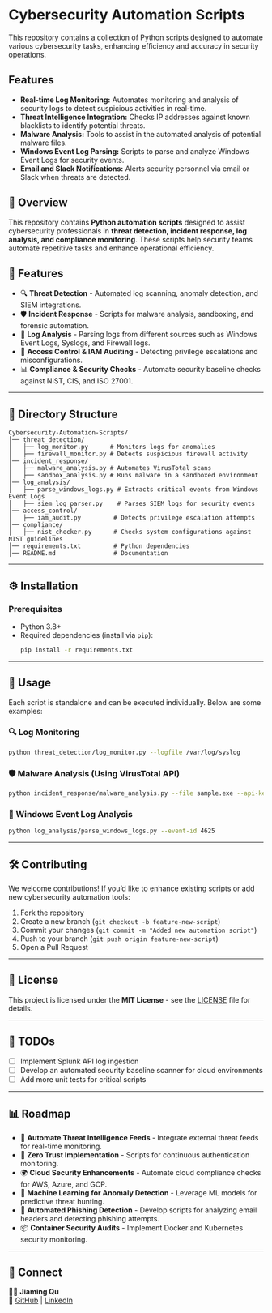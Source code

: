 # Cybersecurity Automation Scripts

This repository contains a collection of Python scripts designed to automate various cybersecurity tasks, enhancing efficiency and accuracy in security operations.

## Features

- **Real-time Log Monitoring:** Automates monitoring and analysis of security logs to detect suspicious activities in real-time.
- **Threat Intelligence Integration:** Checks IP addresses against known blacklists to identify potential threats.
- **Malware Analysis:** Tools to assist in the automated analysis of potential malware files.
- **Windows Event Log Parsing:** Scripts to parse and analyze Windows Event Logs for security events.
- **Email and Slack Notifications:** Alerts security personnel via email or Slack when threats are detected.

## 📌 Overview
This repository contains **Python automation scripts** designed to assist cybersecurity professionals in **threat detection, incident response, log analysis, and compliance monitoring**. These scripts help security teams automate repetitive tasks and enhance operational efficiency.

## 🚀 Features
- 🔍 **Threat Detection** - Automated log scanning, anomaly detection, and SIEM integrations.
- 🛡️ **Incident Response** - Scripts for malware analysis, sandboxing, and forensic automation.
- 📜 **Log Analysis** - Parsing logs from different sources such as Windows Event Logs, Syslogs, and Firewall logs.
- 🔑 **Access Control & IAM Auditing** - Detecting privilege escalations and misconfigurations.
- 📊 **Compliance & Security Checks** - Automate security baseline checks against NIST, CIS, and ISO 27001.

---

## 📂 Directory Structure
```
Cybersecurity-Automation-Scripts/
│── threat_detection/
│   ├── log_monitor.py      # Monitors logs for anomalies
│   ├── firewall_monitor.py # Detects suspicious firewall activity
│── incident_response/
│   ├── malware_analysis.py # Automates VirusTotal scans
│   ├── sandbox_analysis.py # Runs malware in a sandboxed environment
│── log_analysis/
│   ├── parse_windows_logs.py # Extracts critical events from Windows Event Logs
│   ├── siem_log_parser.py    # Parses SIEM logs for security events
│── access_control/
│   ├── iam_audit.py         # Detects privilege escalation attempts
│── compliance/
│   ├── nist_checker.py      # Checks system configurations against NIST guidelines
│── requirements.txt         # Python dependencies
│── README.md                # Documentation
```

---

## ⚙️ Installation
### Prerequisites
- Python 3.8+
- Required dependencies (install via `pip`):
  ```sh
  pip install -r requirements.txt
  ```

---

## 📖 Usage
Each script is standalone and can be executed individually. Below are some examples:

### 🔍 Log Monitoring
```sh
python threat_detection/log_monitor.py --logfile /var/log/syslog
```

### 🛡️ Malware Analysis (Using VirusTotal API)
```sh
python incident_response/malware_analysis.py --file sample.exe --api-key YOUR_VIRUSTOTAL_API_KEY
```

### 📜 Windows Event Log Analysis
```sh
python log_analysis/parse_windows_logs.py --event-id 4625
```

---

## 🛠 Contributing
We welcome contributions! If you’d like to enhance existing scripts or add new cybersecurity automation tools:
1. Fork the repository
2. Create a new branch (`git checkout -b feature-new-script`)
3. Commit your changes (`git commit -m "Added new automation script"`)
4. Push to your branch (`git push origin feature-new-script`)
5. Open a Pull Request

---

## 📜 License
This project is licensed under the **MIT License** - see the [LICENSE](LICENSE) file for details.

---

## 📝 TODOs
- [ ] Implement Splunk API log ingestion
- [ ] Develop an automated security baseline scanner for cloud environments
- [ ] Add more unit tests for critical scripts

---

## 📊 Roadmap
- 🔄 **Automate Threat Intelligence Feeds** - Integrate external threat feeds for real-time monitoring.
- 🔐 **Zero Trust Implementation** - Scripts for continuous authentication monitoring.
- 🌍 **Cloud Security Enhancements** - Automate cloud compliance checks for AWS, Azure, and GCP.
- 🧠 **Machine Learning for Anomaly Detection** - Leverage ML models for predictive threat hunting.
- 🚀 **Automated Phishing Detection** - Develop scripts for analyzing email headers and detecting phishing attempts.
- 📦 **Container Security Audits** - Implement Docker and Kubernetes security monitoring.

---

## 🤝 Connect
👩‍💻 **Jiaming Qu**  
🔗 [GitHub](https://github.com/jiaming-sec) | [LinkedIn](https://www.linkedin.com/in/jiaming-qu/)
